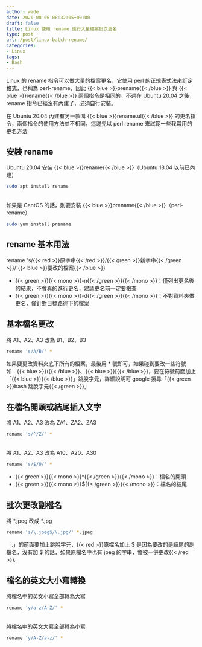 ```yaml
---
author: wade
date: 2020-08-06 08:32:05+00:00
draft: false
title: Linux 使用 rename 進行大量檔案批次更名
type: post
url: /post/linux-batch-rename/
categories:
- Linux
tags:
- Bash
---
```


Linux 的 rename 指令可以做大量的檔案更名，它使用 perl 的正規表式法來訂定格式，也稱為 perl-rename，因此 {{< blue >}}prename{{< /blue >}} 與 {{< blue >}}rename{{< /blue >}} 兩個指令是相同的。不過在 Ubuntu 20.04 之後，rename 指令已經沒有內建了，必須自行安裝。

在 Ubuntu 20.04 內建有另一款叫 {{< blue >}}rename.ul{{< /blue >}} 的更名指令，兩個指令的使用方法並不相同，這邊先以 perl rename 來試範一些我常用的更名方法


## 安裝 rename

Ubuntu 20.04 安裝 {{< blue >}}rename{{< /blue >}}（Ubuntu 18.04 以前已內建）

```bash
sudo apt install rename
```

\
如果是 CentOS 的話，則要安裝 {{< blue >}}prename{{< /blue >}}（perl-rename）

```bash
sudo yum install prename
```


## rename 基本用法

rename 's/{{< red >}}原字串{{< /red >}}/{{< green >}}新字串{{< /green >}}/'{{< blue >}}要改的檔案{{< /blue >}}

* {{< green >}}{{< mono >}}-n{{< /green >}}{{< /mono >}}：僅列出更名後的結果，不會真的進行更名，建議更名前一定要檢查
* {{< green >}}{{< mono >}}-d{{< /green >}}{{< /mono >}}：不對資料夾做更名，僅針對目標路徑下的檔案


## 基本檔名更改

將 A1、A2、A3 改為 B1、B2、B3


```bash
rename 's/A/B/' *
```

如果要更改資料夾底下所有的檔案，最後用 * 號即可，如果碰到要改一些符號如：{{< blue >}}({{< /blue >}}、{{< blue >}}[{{< /blue >}}，要在符號前面加上「{{< blue >}}\{{< /blue >}}」跳脫字元，詳細說明可 google 搜尋「{{< green >}}bash 跳脫字元{{< /green >}}」


## 在檔名開頭或結尾插入文字

將 A1、A2、A3 改為 ZA1、ZA2、ZA3

```bash
rename 's/^/Z/' *
```

\
將 A1、A2、A3 改為 A10、A20、A30

```bash
rename 's/$/0/' *
```

* {{< green >}}{{< mono >}}^{{< /green >}}{{< /mono >}}：檔名的開頭
* {{< green >}}{{< mono >}}${{< /green >}}{{< /mono >}}：檔名的結尾


## 批次更改副檔名

將 *.jpeg 改成 *.jpg

```bash
rename 's/\.jpeg$/\.jpg/' *.jpeg
```

「.」的前面要加上跳脫字元，{{< red >}}原檔名加上 $ 是因為要改的是結尾的副檔名，沒有加 $ 的話，如果原檔名中也有 jpeg 的字串，會被一併更改{{< /red >}}。


## 檔名的英文大小寫轉換

將檔名中的英文小寫全部轉為大寫

```bash
rename 'y/a-z/A-Z/' *
```

\
將檔名中的英文大寫全部轉為小寫

```bash
rename 'y/A-Z/a-z/' *
```

